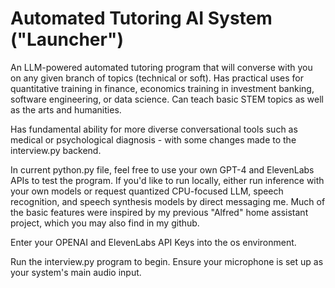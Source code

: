 # Automated Tutoring AI System ("Launcher")

An LLM-powered automated tutoring program that will converse with you on any given branch of topics (technical or soft). Has practical uses for quantitative training in finance, economics training in investment banking, software engineering, or data science. Can teach basic STEM topics as well as the arts and humanities. 

Has fundamental ability for more diverse conversational tools such as medical or psychological diagnosis - with some changes made to the interview.py backend. 

In current python.py file, feel free to use your own GPT-4 and ElevenLabs APIs to test the program. If you'd like to run locally, either run inference with your own models or request quantized CPU-focused LLM, speech recognition, and speech synthesis models by direct messaging me. Much of the basic features were inspired by my previous "Alfred" home assistant project, which you may also find in my github. 

Enter your OPENAI and ElevenLabs API Keys into the os environment.

Run the interview.py program to begin. Ensure your microphone is  set up as your system's main audio input. 




